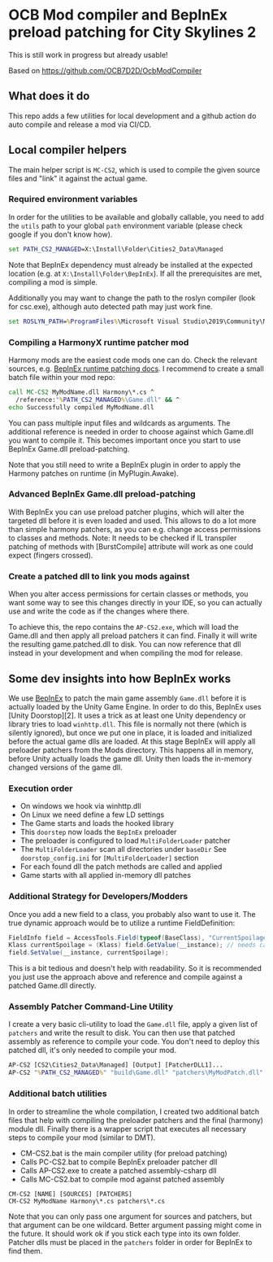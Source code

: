 # OCB Mod compiler and BepInEx preload patching for City Skylines 2

This is still work in progress but already usable!

Based on https://github.com/OCB7D2D/OcbModCompiler

## What does it do

This repo adds a few utilities for local development and a
github action do auto compile and release a mod via CI/CD.

## Local compiler helpers

The main helper script is `MC-CS2`, which is used to compile
the given source files and "link" it against the actual game.

### Required environment variables

In order for the utilities to be available and globally callable,
you need to add the `utils` path to your global `path` environment
variable (please check google if you don't know how).

```bat
set PATH_CS2_MANAGED=X:\Install\Folder\Cities2_Data\Managed
```

Note that BepInEx dependency must already be installed at the
expected location (e.g. at `X:\Install\Folder\BepInEx`). If
all the prerequisites are met, compiling a mod is simple.

Additionally you may want to change the path to the roslyn compiler
(look for csc.exe), although auto detected path may just work fine.

```bat
set ROSLYN_PATH=%ProgramFiles%\Microsoft Visual Studio\2019\Community\MSBuild\Current\Bin\Roslyn
```

### Compiling a HarmonyX runtime patcher mod

Harmony mods are the easiest code mods one can do. Check the
relevant sources, e.g. [BepInEx runtime patching docs][1]. I
recommend to create a small batch file within your mod repo:

```bat
call MC-CS2 MyModName.dll Harmony\*.cs ^
  /reference:"%PATH_CS2_MANAGED%\Game.dll" && ^
echo Successfully compiled MyModName.dll
```

You can pass multiple input files and wildcards as arguments.
The additional reference is needed in order to choose against
which Game.dll you want to compile it. This becomes important
once you start to use BepInEx Game.dll preload-patching.

Note that you still need to write a BepInEx plugin in order
to apply the Harmony patches on runtime (in MyPlugin.Awake).

[1]: https://docs.bepinex.dev/master/articles/dev_guide/runtime_patching.html

### Advanced BepInEx Game.dll preload-patching

With BepInEx you can use preload patcher plugins, which will alter
the targeted dll before it is even loaded and used. This allows to
do a lot more than simple harmony patchers, as you can e.g. change
access permissions to classes and methods. Note: It needs to be
checked if IL transpiler patching of methods with [BurstCompile]
attribute will work as one could expect (fingers crossed).

### Create a patched dll to link you mods against

When you alter access permissions for certain classes or methods,
you want some way to see this changes directly in your IDE, so you
can actually use and write the code as if the changes where there.

To achieve this, the repo contains the `AP-CS2.exe`, which will
load the Game.dll and then apply all preload patchers it can find.
Finally it will write the resulting game.patched.dll to disk. You
can now reference that dll instead in your development and when
compiling the mod for release.

## Some dev insights into how BepInEx works

We use [BepInEx][1] to patch the main game assembly `Game.dll` before
it is actually loaded by the Unity Game Engine. In order to do this,
BepInEx uses [Unity Doorstop][2]. It uses a trick as at least one Unity
dependency or library tries to load `winhttp.dll`. This file is normally
not there (which is silently ignored), but once we put one in place, it
is loaded and initialized before the actual game dlls are loaded. At this
stage BepInEx will apply all preloader patchers from the Mods directory.
This happens all in memory, before Unity actually loads the game dll.
Unity then loads the in-memory changed versions of the game dll.

### Execution order

- On windows we hook via winhttp.dll
- On Linux we need define a few LD settings
- The Game starts and loads the hooked library
- This `doorstep` now loads the `BepInEx` preloader
- The preloader is configured to load `MultiFolderLoader` patcher
- The `MultiFolderLoader` scan all directories under `baseDir`
  See `doorstop_config.ini` for `[MultiFolderLoader]` section
- For each found dll the patch methods are called and applied
- Game starts with all applied in-memory dll patches

### Additional Strategy for Developers/Modders

Once you add a new field to a class, you probably also want to use it.
The true dynamic approach would be to utilize a runtime FieldDefinition:

```csharp
FieldInfo field = AccessTools.Field(typeof(BaseClass), "CurrentSpoilage");
Klass currentSpoilage = (Klass) field.GetValue(__instance); // needs cast
field.SetValue(__instance, currentSpoilage);
```

This is a bit tedious and doesn't help with readability. So it is
recommended you just use the approach above and reference and compile
against a patched Game.dll directly.

### Assembly Patcher Command-Line Utility

I create a very basic cli-utility to load the `Game.dll` file, apply a
given list of `patchers` and write the result to disk. You can then use
that patched assembly as reference to compile your code. You don't need
to deploy this patched dll, it's only needed to compile your mod.

```bat
AP-CS2 [CS2\Cities2_Data\Managed] [Output] [PatcherDLL1]...
AP-CS2 "%PATH_CS2_MANAGED%" "build\Game.dll" "patchers\MyModPatch.dll"
```

### Additional batch utilities

In order to streamline the whole compilation, I created two additional
batch files that help with compiling the preloader patchers and the
final (harmony) module dll. Finally there is a wrapper script that
executes all necessary steps to compile your mod (similar to DMT).

- CM-CS2.bat is the main compiler utility (for preload patching)
- Calls PC-CS2.bat to compile BepInEx preloader patcher dll
- Calls AP-CS2.exe to create a patched assembly-csharp dll
- Calls MC-CS2.bat to compile mod against patched assembly

```batch
CM-CS2 [NAME] [SOURCES] [PATCHERS]
CM-CS2 MyModName Harmony\*.cs patchers\*.cs
```

Note that you can only pass one argument for sources and patchers, but that
argument can be one wildcard. Better argument passing might come in the future.
It should work ok if you stick each type into its own folder. Patcher dlls
must be placed in the `patchers` folder in order for BepInEx to find them.
